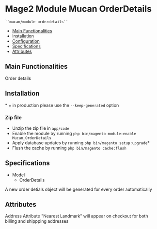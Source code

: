 # Mage2 Module Mucan OrderDetails

    ``mucan/module-orderdetails``

 - [Main Functionalities](#markdown-header-main-functionalities)
 - [Installation](#markdown-header-installation)
 - [Configuration](#markdown-header-configuration)
 - [Specifications](#markdown-header-specifications)
 - [Attributes](#markdown-header-attributes)


## Main Functionalities
Order details

## Installation
\* = in production please use the `--keep-generated` option

### Zip file

 - Unzip the zip file in `app/code`
 - Enable the module by running `php bin/magento module:enable Mucan_OrderDetails`
 - Apply database updates by running `php bin/magento setup:upgrade`\*
 - Flush the cache by running `php bin/magento cache:flush`
 
## Specifications

 - Model
    - OrderDetails
 
A new order detials object will be generated for every order automatically


## Attributes
 Address Attribute "Nearest Landmark" will appear on checkout for both billing and shippping addresses


